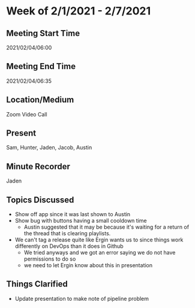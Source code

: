 # Week of 2/1/2021 - 2/7/2021

## Meeting Start Time
2021/02/04/06:00

## Meeting End Time
2021/02/04/06:35

## Location/Medium
Zoom Video Call

## Present
Sam, Hunter, Jaden, Jacob, Austin

## Minute Recorder
Jaden


## Topics Discussed
- Show off app since it was last shown to Austin
- Show bug with buttons having a small cooldown time
  - Austin suggested that it may be because it's waiting for a return of the thread that is clearing playlists.
- We can't tag a release quite like Ergin wants us to since things work differently on DevOps than it does in Github
  - We tried anyways and we got an error saying we do not have permissions to do so
  - we need to let Ergin know about this in presentation

## Things Clarified
- Update presentation to make note of pipeline problem


